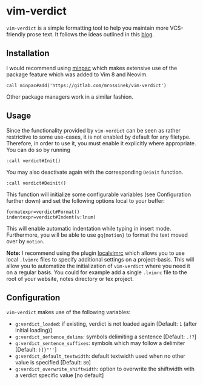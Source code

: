 vim-verdict
===========

`vim-verdict` is a simple formatting tool to help you maintain more VCS-friendly
  prose text.
It follows the ideas outlined in this [blog](http://dustycloud.org/blog/vcs-friendly-patchable-document-line-wrapping/).

Installation
------------

I would recommend using [minpac](https://github.com/k-takata/minpac) which makes extensive use of the package feature
which was added to Vim 8 and Neovim.
```
call minpac#add('https://gitlab.com/mrossinek/vim-verdict')
```
Other package managers work in a similar fashion.

Usage
-----

Since the functionality provided by `vim-verdict` can be seen as rather
  restrictive to some use-cases, it is not enabled by default for any filetype.
Therefore, in order to use it, you must enable it explicitly where appropriate.
You can do so by running
```
:call verdict#Init()
```
You may also deactivate again with the corresponding `Deinit` function.
```
:call verdict#Deinit()
```
This function will initialize some configurable variables (see Configuration
  further down) and set the following options local to your buffer:
```
formatexpr=verdict#Format()
indentexpr=verdict#Indent(v:lnum)
```
This will enable automatic indentation while typing in insert mode.
Furthermore, you will be able to use `gq{motion}` to format the text moved over
  by `motion`.

**Note:** I recommend using the plugin [localvimrc](https://github.com/embear/vim-localvimrc) which allows you to use local
  `.lvimrc` files to specify additional settings on a project-basis.
This will allow you to automatize the initialization of `vim-verdict` where you
  need it on a regular basis.
You could for example add a single `.lvimrc` file to the root of your website,
  notes directory or tex project.

Configuration
-------------

`vim-verdict` makes use of the following variables:

* `g:verdict_loaded`: if existing, verdict is not loaded again [Default: `1` (after initial loading)]
* `g:verdict_sentence_delims`: symbols delimiting a sentence [Default: `.!?`]
* `g:verdict_sentence_suffixes`: symbols which may follow a delimiter [Default: `)]}"''`]
* `g:verdict_default_textwidth`: default textwidth used when no other value is specified [Default: `80`]
* `g:verdict_overwrite_shiftwidth`: option to overwrite the shiftwidth with a verdict specific value [no default]


